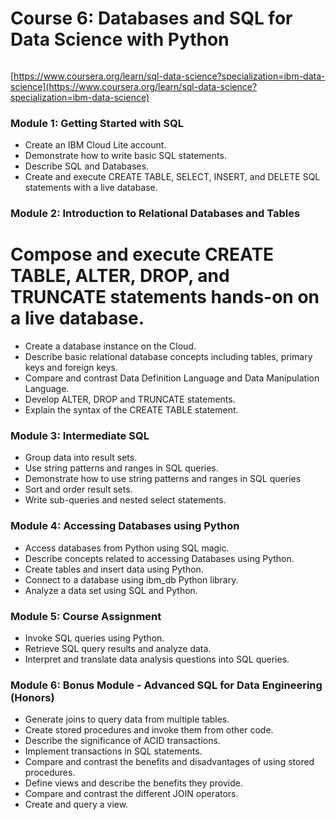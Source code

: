 # Course 6: Databases and SQL for Data Science with Python

![]()

[https://www.coursera.org/learn/sql-data-science?specialization=ibm-data-science](https://www.coursera.org/learn/sql-data-science?specialization=ibm-data-science)

### Module 1: Getting Started with SQL
* Create an IBM Cloud Lite account.
* Demonstrate how to write basic SQL statements.
* Describe SQL and Databases.
* Create and execute CREATE TABLE, SELECT, INSERT, and DELETE SQL statements with a live database.

### Module 2: Introduction to Relational Databases and Tables
# Compose and execute CREATE TABLE, ALTER, DROP, and TRUNCATE statements hands-on on a live database.
* Create a database instance on the Cloud.
* Describe basic relational database concepts including tables, primary keys and foreign keys.
* Compare and contrast Data Definition Language and Data Manipulation Language.
* Develop ALTER, DROP and TRUNCATE statements.
* Explain the syntax of the CREATE TABLE statement.

### Module 3: Intermediate SQL
* Group data into result sets.
* Use string patterns and ranges in SQL queries.
* Demonstrate how to use string patterns and ranges in SQL queries
* Sort and order result sets.
* Write sub-queries and nested select statements.

### Module 4: Accessing Databases using Python
* Access databases from Python using SQL magic.
* Describe concepts related to accessing Databases using Python.
* Create tables and insert data using Python.
* Connect to a database using ibm_db Python library.
* Analyze a data set using SQL and Python.

### Module 5: Course Assignment
* Invoke SQL queries using Python.
* Retrieve SQL query results and analyze data.
* Interpret and translate data analysis questions into SQL queries.

### Module 6: Bonus Module - Advanced SQL for Data Engineering (Honors)
* Generate joins to query data from multiple tables.
* Create stored procedures and invoke them from other code.
* Describe the significance of ACID transactions.
* Implement transactions in SQL statements.
* Compare and contrast the benefits and disadvantages of using stored procedures.
* Define views and describe the benefits they provide.
* Compare and contrast the different JOIN operators.
* Create and query a view.
